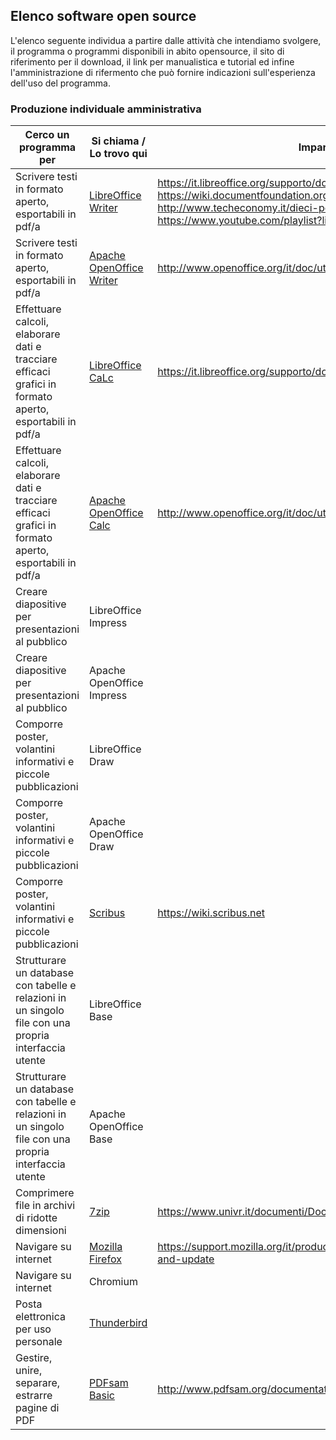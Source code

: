 ## Elenco software open source

L'elenco seguente individua a partire dalle attività che intendiamo svolgere, il programma o programmi disponibili in abito opensource, il sito di riferimento per il download, il link per manualistica e tutorial ed infine l'amministrazione di rifermento che può fornire indicazioni sull'esperienza dell'uso del programma.

### Produzione individuale amministrativa

Cerco un programma per | Si chiama / Lo trovo qui | Imparo con
-----------------------|--------------------------|-----------
Scrivere testi in formato aperto, esportabili in pdf/a | [LibreOffice Writer](https://www.libreoffice.org/) | https://it.libreoffice.org/supporto/documentazione/ https://wiki.documentfoundation.org/IT/Guide_e_Manuali_non_TDF http://www.techeconomy.it/dieci-personaggi-in-cerca-libreoffice/ https://www.youtube.com/playlist?list=PL1BBCF497B8CC0306
Scrivere testi in formato aperto, esportabili in pdf/a | [Apache OpenOffice Writer](http://www.openoffice.org/it/) | http://www.openoffice.org/it/doc/utenti/guide.html
Effettuare calcoli, elaborare dati e tracciare efficaci grafici in formato aperto, esportabili in pdf/a | [LibreOffice CaLc](https://www.libreoffice.org/) | https://it.libreoffice.org/supporto/documentazione/
Effettuare calcoli, elaborare dati e tracciare efficaci grafici in formato aperto, esportabili in pdf/a | [Apache OpenOffice Calc](http://www.openoffice.org/it/) | http://www.openoffice.org/it/doc/utenti/guide.html
Creare diapositive per presentazioni al pubblico | LibreOffice Impress |
Creare diapositive per presentazioni al pubblico | Apache OpenOffice Impress |
Comporre poster, volantini informativi e piccole pubblicazioni | LibreOffice Draw
Comporre poster, volantini informativi e piccole pubblicazioni | Apache OpenOffice Draw |
Comporre poster, volantini informativi e piccole pubblicazioni | [Scribus](https://www.scribus.net/) | https://wiki.scribus.net
Strutturare un database con tabelle e relazioni in un singolo file con una propria interfaccia utente | LibreOffice Base | 
Strutturare un database con tabelle e relazioni in un singolo file con una propria interfaccia utente | Apache OpenOffice Base |
Comprimere file in archivi di ridotte dimensioni | [7zip](http://www.7-zip.org/) | https://www.univr.it/documenti/Documento/allegati/allegati493501.pdf
Navigare su internet | [Mozilla Firefox](https://www.mozilla.org/it/) | https://support.mozilla.org/it/products/thunderbird/install-migrate-and-update
Navigare su internet | Chromium |
Posta elettronica per uso personale | [Thunderbird](https://www.mozilla.org/it/thunderbird/) |
Gestire, unire, separare, estrarre pagine di PDF | [PDFsam Basic](http://www.pdfsam.org) | http://www.pdfsam.org/documentation/
